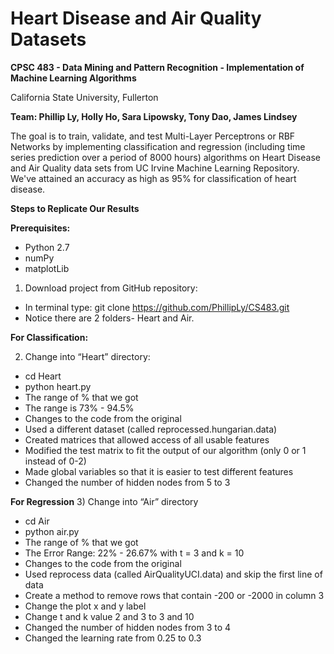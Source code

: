 # Heart Disease and Air Quality Datasets
**CPSC 483 - Data Mining and Pattern Recognition - Implementation of Machine Learning Algorithms** 

California State University, Fullerton

**Team: Phillip Ly, Holly Ho, Sara Lipowsky, Tony Dao, James Lindsey**

The goal is to train, validate, and test Multi-Layer Perceptrons or RBF Networks by implementing 
classification and regression (including time series prediction over a period of 8000 hours) algorithms 
on Heart Disease and Air Quality data sets from UC Irvine Machine Learning Repository. We've attained 
an accuracy as high as 95% for classification of heart disease.

**Steps to Replicate Our Results**

**Prerequisites:**
- Python 2.7
- numPy
- matplotLib

1) Download project from GitHub repository:
- In terminal type: git clone https://github.com/PhillipLy/CS483.git
- Notice there are 2 folders- Heart and Air. 

**For Classification:**

2) Change into “Heart” directory:
- cd Heart
- python heart.py
- The range of % that we got
- The range is 73% - 94.5%
- Changes to the code from the original
- Used a different dataset (called reprocessed.hungarian.data)
- Created matrices that allowed access of all usable features
- Modified the test matrix to fit the output of our algorithm (only 0 or 1 instead of 0-2)
- Made global variables so that it is easier to test different features
- Changed the number of hidden nodes from 5 to 3

**For Regression**
3) Change into “Air” directory
- cd Air
- python air.py
- The range of % that we got
- The Error Range: 22% - 26.67% with t = 3 and k = 10
- Changes to the code from the original
- Used reprocess data (called AirQualityUCI.data) and skip the first line of data
- Create a method to remove rows that contain -200 or -2000 in column 3
- Change the plot x and y label
- Change t and k value 2 and 3 to 3 and 10 
- Changed the number of hidden nodes from 3 to 4
- Changed the learning rate from 0.25 to 0.3

